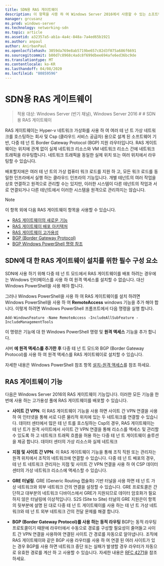 ```yaml
---
title: SDN용 RAS 게이트웨이
description: 이 항목을 사용 하 여 Windows Server 2016에서 사용할 수 있는 소프트웨어 기반, 다중 테 넌 트, 다중 테 넌 트 (Border Gateway Protocol)를 지 원하는 RAS 게이트웨이에 대해 알아볼 수 있습니다.
manager: grcusanz
ms.prod: windows-server
ms.technology: networking-sdn
ms.topic: article
ms.assetid: a32357a5-ab1a-4a4c-848a-7a4ed65b1921
ms.author: anpaul
author: AnirbanPaul
ms.openlocfilehash: 3059da769e8ab5719be657c82d3f075a686f6691
ms.sourcegitcommit: b00d7c8968c4adc8f699dbee694afe6ed36bc9de
ms.translationtype: MT
ms.contentlocale: ko-KR
ms.lasthandoff: 04/08/2020
ms.locfileid: "80859596"
---
```

# <a name="ras-gateway-for-sdn"></a>SDN용 RAS 게이트웨이

>적용 대상: Windows Server (반기 채널), Windows Server 2016 # # SDN 용 RAS 게이트웨이  


RAS 게이트웨이는 Hyper-v 네트워크 가상화를 사용 하 여 여러 테 넌 트 가상 네트워크를 호스팅하는 회사 및 Csp (클라우드 서비스 공급자) 용으로 설계 된 소프트웨어 기반, 다중 테 넌 트 Border Gateway Protocol (BGP) 지원 라우터입니다. RAS 게이트웨이는 위치에 관계 없이 실제 네트워크 리소스와 VM 네트워크 리소스 간에 네트워크 트래픽을 라우팅합니다. 네트워크 트래픽을 동일한 실제 위치 또는 여러 위치에서 라우팅할 수 있습니다.   

배포할지에은 여러 테 넌 트의 가상 컴퓨터 워크 로드를 지원 하 고, 모든 워크 로드를 동일한 인프라에서 실행 하는 클라우드 인프라의 기능입니다. 개별 테넌트의 여러 작업을 상호 연결하고 원격으로 관리할 수는 있지만, 이러한 시스템이 다른 테넌트의 작업과 서로 연결되거나 다른 테넌트에서 이러한 시스템을 원격으로 관리하지는 않습니다.

  
> [!NOTE]  
> 이 항목 외에 다음 RAS 게이트웨이 항목을 사용할 수 있습니다.  
>   
> -   [RAS 게이트웨이의 새로운 기능](../../../sdn/technologies/network-function-virtualization/What-s-New-in-RAS-Gateway.md)  
> -   [RAS 게이트웨이 배포 아키텍처](../../../sdn/technologies/network-function-virtualization/RAS-Gateway-Deployment-Architecture.md)  
> -   [RAS 게이트웨이 고가용성](../../../sdn/technologies/network-function-virtualization/RAS-Gateway-High-Availability.md)  
> -   [BGP &#40;Border Gateway Protocol&#41;](../../../../remote/remote-access/bgp/Border-Gateway-Protocol-BGP.md)  
> -   [BGP Windows PowerShell 명령 참조](../../../../remote/remote-access/bgp/BGP-Windows-PowerShell-Command-Reference.md)  
  
    
## <a name="prerequisites-for-installing-ras-gateway-for-sdn"></a>SDN에 대 한 RAS 게이트웨이 설치를 위한 필수 구성 요소  
SDN에 사용 하기 위해 다중 테 넌 트 모드에서 RAS 게이트웨이를 배포 하려는 경우에는 Windows 인터페이스를 사용 하 여 원격 액세스를 설치할 수 없습니다. 대신 Windows PowerShell을 사용 해야 합니다.  
  
그러나 Windows PowerShell을 사용 하 여 RAS 게이트웨이를 설치 하려면 Windows PowerShell을 사용 하 여 **RemoteAccess** windows 기능을 추가 해야 합니다. 이렇게 하려면 Windows PowerShell 프롬프트에서 다음 명령을 실행 합니다.  
  
`Add-WindowsFeature -Name RemoteAccess -IncludeAllSubFeature -IncludeManagementTools`  
  
이 명령은 기능에 대 한 Windows PowerShell 명령 및 **원격 액세스** 기능을 추가 합니다.  
  
서버 **에 원격 액세스를 추가한 후** 다중 테 넌 트 모드와 BGP (Border Gateway Protocol)를 사용 하 여 원격 액세스를 RAS 게이트웨이로 설치할 수 있습니다.  
  
자세한 내용은 Windows PowerShell 참조 항목 [설치-원격 액세스](https://technet.microsoft.com/library/hh918408.aspx)를 참조 하세요.  
  
## <a name="ras-gateway-features"></a>RAS 게이트웨이 기능  
다음은 Windows Server 2016의 RAS 게이트웨이 기능입니다. 이러한 모든 기능을 한 번에 사용 하는 고가용성 풀에 RAS 게이트웨이를 배포할 수 있습니다.  
  
-   **사이트 간 VPN**. 이 RAS 게이트웨이 기능을 사용 하면 사이트 간 VPN 연결을 사용 하 여 인터넷을 통해 서로 다른 물리적 위치에 있는 두 네트워크를 연결할 수 있습니다. 데이터 센터에서 많은 테 넌 트를 호스팅하는 Csp의 경우, RAS 게이트웨이는 테 넌 트가 원격 사이트에서 사이트 간 VPN 연결을 통해 리소스를 액세스 및 관리할 수 있도록 하 고 네트워크 트래픽 흐름을 허용 하는 다중 테 넌 트 게이트웨이 솔루션을 제공 합니다. 데이터 센터의 가상 리소스와 실제 네트워크  
  
-   **지점 및 사이트 간 VPN**. 이 RAS 게이트웨이 기능을 통해 조직 직원 또는 관리자는 원격 위치에서 조직의 네트워크에 연결할 수 있습니다.  다중 테 넌 트 배포의 경우, 테 넌 트 네트워크 관리자는 지점 및 사이트 간 VPN 연결을 사용 하 여 CSP 데이터 센터의 가상 네트워크 리소스에 액세스할 수 있습니다.  
  
-   **GRE 터널링**. GRE (Generic Routing 캡슐화) 기반 터널을 사용 하면 테 넌 트 가상 네트워크와 외부 네트워크 간의 연결을 설정할 수 있습니다. GRE 프로토콜은 간단하고 대부분의 네트워크 디바이스에서 GRE가 지원되므로 데이터 암호화가 필요하지 않은 터널링에 이상적입니다. S2S (Site to Site) 터널의 GRE 지원은이 항목의 뒷부분에 설명 된 대로 다중 테 넌 트 게이트웨이를 사용 하는 테 넌 트 가상 네트워크와 테 넌 트 외부 네트워크 간의 전달 문제를 해결 합니다.  
  
-   **BGP (Border Gateway Protocol)를 사용 하는 동적 라우팅** BGP는 동적 라우팅 프로토콜이기 때문에 라우터에서 수동으로 경로를 구성할 필요성이 줄어들고 사이트 간 VPN 연결을 사용하여 연결된 사이트 간 경로를 자동으로 알아냅니다. 조직에 RAS 게이트웨이와 같은 BGP 사용 라우터를 사용 하 여 연결 된 여러 사이트가 있는 경우 BGP를 사용 하면 네트워크 중단 또는 실패가 발생할 경우 라우터가 자동으로 유효한 경로를 계산 하 고 사용할 수 있습니다. 자세한 내용은 [RFC 4271](https://tools.ietf.org/html/rfc4271)을 참조 하세요.  
  

  


